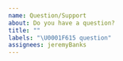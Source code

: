 ```yaml
---
name: Question/Support
about: Do you have a question?
title: ""
labels: "\U0001F615 question"
assignees: jeremyBanks
---
```

